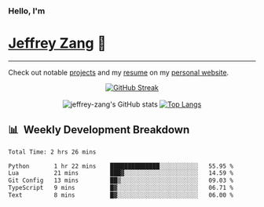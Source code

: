 
### Hello, I'm 
# [Jeffrey Zang](https://www.linkedin.com/in/jeffreyzang/) 🦀

---

Check out notable [projects](https://jeffz.dev/projects) and my [resume](https://jeffz.dev/resume) on my [personal website](https://jeffz.dev/).

<div align = 'center'>

[![GitHub Streak](https://github-readme-streak-stats.herokuapp.com/?user=jeffrey-zang&theme=tokyonight)](https://git.io/streak-stats)
<br></br>
![jeffrey-zang's GitHub stats](https://github-readme-stats.vercel.app/api?username=jeffrey-zang&show_icons=true&theme=tokyonight&hide_rank=true&hide=stars) 
[![Top Langs](https://github-readme-stats.vercel.app/api/top-langs/?username=jeffrey-zang&hide=ShaderLab,HLSL&layout=compact&theme=tokyonight)](https://github.com/anuraghazra/github-readme-stats)

</div>

## 📊 &nbsp;Weekly Development Breakdown
<!--START_SECTION:waka-->

```txt
Total Time: 2 hrs 26 mins

Python       1 hr 22 mins    ██████████████░░░░░░░░░░░   55.95 %
Lua          21 mins         ███▓░░░░░░░░░░░░░░░░░░░░░   14.59 %
Git Config   13 mins         ██▒░░░░░░░░░░░░░░░░░░░░░░   09.03 %
TypeScript   9 mins          █▓░░░░░░░░░░░░░░░░░░░░░░░   06.71 %
Text         8 mins          █▓░░░░░░░░░░░░░░░░░░░░░░░   06.00 %
```

<!--END_SECTION:waka-->

